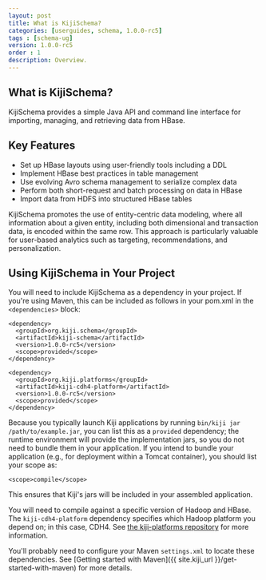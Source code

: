 ```yaml
---
layout: post
title: What is KijiSchema?
categories: [userguides, schema, 1.0.0-rc5]
tags : [schema-ug]
version: 1.0.0-rc5
order : 1
description: Overview.
---
```


## What is KijiSchema?

KijiSchema provides a simple Java API and command line interface for
importing, managing, and retrieving data from HBase.


## Key Features

- Set up HBase layouts using user-friendly tools including a DDL
- Implement HBase best practices in table management
- Use evolving Avro schema management to serialize complex data
- Perform both short-request and batch processing on data in HBase
- Import data from HDFS into structured HBase tables

KijiSchema promotes the use of entity-centric data modeling, where
all information about a given entity, including both dimensional and
transaction data, is encoded within the same row. This approach is
particularly valuable for user-based analytics such as targeting,
recommendations, and personalization.

## Using KijiSchema in Your Project

You will need to include KijiSchema as a dependency in your project.
If you're using Maven, this can be included as follows in your 
pom.xml in the `<dependencies>` block:

    <dependency>
      <groupId>org.kiji.schema</groupId>
      <artifactId>kiji-schema</artifactId>
      <version>1.0.0-rc5</version>
      <scope>provided</scope>
    </dependency>

    <dependency>
      <groupId>org.kiji.platforms</groupId>
      <artifactId>kiji-cdh4-platform</artifactId>
      <version>1.0.0-rc5</version>
      <scope>provided</scope>
    </dependency>

Because you typically launch Kiji applications by running `bin/kiji jar
/path/to/example.jar`, you can list this as a `provided` dependency; the runtime
environment will provide the implementation jars, so you do not need to bundle them in
your application. If you intend to bundle your application (e.g., for deployment within a
Tomcat container), you should list your scope as:

    <scope>compile</scope>

This ensures that Kiji's jars will be included in your assembled application.

You will need to compile against a specific version of Hadoop and HBase.
The `kiji-cdh4-platform` dependency specifies which Hadoop platform you depend on; in this
case, CDH4. See [the kiji-platforms repository](https://github.com/kijiproject/kiji-platforms)
for more information.

You'll probably need to configure your Maven `settings.xml` to locate these dependencies.
See [Getting started with Maven]({{ site.kiji_url }}/get-started-with-maven)
for more details.

